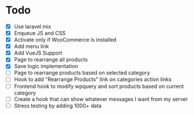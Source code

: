 # Todo

- [x] Use laravel mix
- [x] Enqueue JS and CSS
- [x] Activate only if WooCommerce is installed
- [x] Add menu link
- [x] Add VueJS Support
- [x] Page to rearrange all products
- [x] Save logic implementation
- [ ] Page to rearrange products based on selected category
- [ ] Hook to add "Rearrange Products" link on categories action links
- [ ] Frontend hook to modify wpquery and sort products based on current category
- [ ] Create a hook that can show whatever messages I want from my server
- [ ] Stress testing by adding 1000+ data
